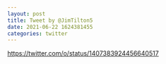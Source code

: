 ```yaml
--- 
layout: post 
title: Tweet by @JimTilton5 
date: 2021-06-22 1624381455 
categories: twitter 
--- 
```

https://twitter.com/o/status/1407383924456640517
